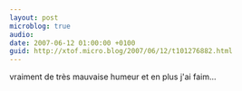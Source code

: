 ```yaml
---
layout: post
microblog: true
audio: 
date: 2007-06-12 01:00:00 +0100
guid: http://xtof.micro.blog/2007/06/12/t101276882.html
---
```

vraiment de très mauvaise humeur et en plus j'ai faim...
